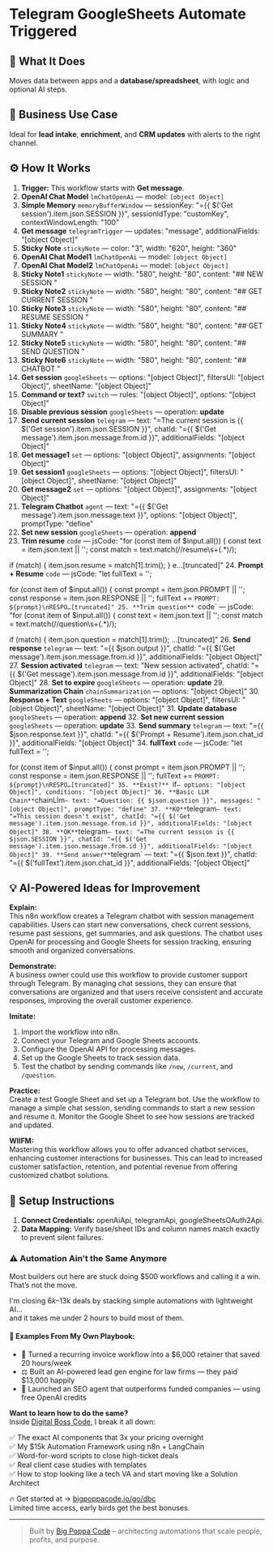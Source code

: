# Telegram GoogleSheets Automate Triggered
## 🚀 What It Does
Moves data between apps and a **database/spreadsheet**, with logic and optional AI steps.

## 💼 Business Use Case
Ideal for **lead intake**, **enrichment**, and **CRM updates** with alerts to the right channel.

## ⚙️ How It Works
1. **Trigger:** This workflow starts with **Get message**.
2. **OpenAI Chat Model** `lmChatOpenAi` — model: `[object Object]`
3. **Simple Memory** `memoryBufferWindow` — sessionKey: "={{ $('Get session').item.json.SESSION }}", sessionIdType: "customKey", contextWindowLength: "100"
4. **Get message** `telegramTrigger` — updates: "message", additionalFields: "[object Object]"
5. **Sticky Note** `stickyNote` — color: "3", width: "620", height: "360"
6. **OpenAI Chat Model1** `lmChatOpenAi` — model: `[object Object]`
7. **OpenAI Chat Model2** `lmChatOpenAi` — model: `[object Object]`
8. **Sticky Note1** `stickyNote` — width: "580", height: "80", content: "## NEW SESSION
"
9. **Sticky Note2** `stickyNote` — width: "580", height: "80", content: "## GET CURRENT SESSION
"
10. **Sticky Note3** `stickyNote` — width: "580", height: "80", content: "## RESUME SESSION
"
11. **Sticky Note4** `stickyNote` — width: "580", height: "80", content: "## GET SUMMARY
"
12. **Sticky Note5** `stickyNote` — width: "580", height: "80", content: "## SEND QUESTION
"
13. **Sticky Note6** `stickyNote` — width: "580", height: "80", content: "## CHATBOT
"
14. **Get session** `googleSheets` — options: "[object Object]", filtersUI: "[object Object]", sheetName: "[object Object]"
15. **Command or text?** `switch` — rules: "[object Object]", options: "[object Object]"
16. **Disable previous session** `googleSheets` — operation: **update**
17. **Send current session** `telegram` — text: "=The current session is {{ $('Get session').item.json.SESSION }}", chatId: "={{ $('Get message').item.json.message.from.id }}", additionalFields: "[object Object]"
18. **Get message1** `set` — options: "[object Object]", assignments: "[object Object]"
19. **Get session1** `googleSheets` — options: "[object Object]", filtersUI: "[object Object]", sheetName: "[object Object]"
20. **Get message2** `set` — options: "[object Object]", assignments: "[object Object]"
21. **Telegram Chatbot** `agent` — text: "={{ $('Get message').item.json.message.text }}", options: "[object Object]", promptType: "define"
22. **Set new session** `googleSheets` — operation: **append**
23. **Trim resume** `code` — jsCode: "for (const item of $input.all()) {
  const text = item.json.text || '';
  const match = text.match(/\/resume\s+(.*)/);

  if (match) {
    item.json.resume = match[1].trim();
  } e…[truncated]"
24. **Prompt + Resume** `code` — jsCode: "let fullText = '';

for (const item of $input.all()) {
  const prompt = item.json.PROMPT || '';
  const response = item.json.RESPONSE || '';
  fullText += `PROMPT: ${prompt}\nRESPO…[truncated]"
25. **Trim question** `code` — jsCode: "for (const item of $input.all()) {
  const text = item.json.text || '';
  const match = text.match(/\/question\s+(.*)/);

  if (match) {
    item.json.question = match[1].trim();
 …[truncated]"
26. **Send response** `telegram` — text: "={{ $json.output }}", chatId: "={{ $('Get message').item.json.message.from.id }}", additionalFields: "[object Object]"
27. **Session activated** `telegram` — text: "New session activated", chatId: "={{ $('Get message').item.json.message.from.id }}", additionalFields: "[object Object]"
28. **Set to expire** `googleSheets` — operation: **update**
29. **Summarization Chain** `chainSummarization` — options: "[object Object]"
30. **Response + Text** `googleSheets` — options: "[object Object]", filtersUI: "[object Object]", sheetName: "[object Object]"
31. **Update database** `googleSheets` — operation: **append**
32. **Set new current session** `googleSheets` — operation: **update**
33. **Send summary** `telegram` — text: "={{ $json.response.text }}", chatId: "={{ $('Prompt + Resume').item.json.chat_id }}", additionalFields: "[object Object]"
34. **fullText** `code` — jsCode: "let fullText = '';

for (const item of $input.all()) {
  const prompt = item.json.PROMPT || '';
  const response = item.json.RESPONSE || '';
  fullText += `PROMPT: ${prompt}\nRESPO…[truncated]"
35. **Exist?** `if` — options: "[object Object]", conditions: "[object Object]"
36. **Basic LLM Chain** `chainLlm` — text: "=Question:
{{ $json.question }}", messages: "[object Object]", promptType: "define"
37. **KO** `telegram` — text: "=This session doesn't exist", chatId: "={{ $('Get message').item.json.message.from.id }}", additionalFields: "[object Object]"
38. **OK** `telegram` — text: "=The current session is {{ $json.SESSION }}", chatId: "={{ $('Get message').item.json.message.from.id }}", additionalFields: "[object Object]"
39. **Send answer** `telegram` — text: "={{ $json.text }}", chatId: "={{ $('fullText').item.json.chat_id }}", additionalFields: "[object Object]"

## 💡 AI-Powered Ideas for Improvement
**Explain:**  
This n8n workflow creates a Telegram chatbot with session management capabilities. Users can start new conversations, check current sessions, resume past sessions, get summaries, and ask questions. The chatbot uses OpenAI for processing and Google Sheets for session tracking, ensuring smooth and organized conversations.

**Demonstrate:**  
A business owner could use this workflow to provide customer support through Telegram. By managing chat sessions, they can ensure that conversations are organized and that users receive consistent and accurate responses, improving the overall customer experience.

**Imitate:**  
1. Import the workflow into n8n.  
2. Connect your Telegram and Google Sheets accounts.  
3. Configure the OpenAI API for processing messages.  
4. Set up the Google Sheets to track session data.  
5. Test the chatbot by sending commands like `/new`, `/current`, and `/question`.

**Practice:**  
Create a test Google Sheet and set up a Telegram bot. Use the workflow to manage a simple chat session, sending commands to start a new session and resume it. Monitor the Google Sheet to see how sessions are tracked and updated.

**WIIFM:**  
Mastering this workflow allows you to offer advanced chatbot services, enhancing customer interactions for businesses. This can lead to increased customer satisfaction, retention, and potential revenue from offering customized chatbot solutions.

## 🔧 Setup Instructions
1. **Connect Credentials:** openAiApi, telegramApi, googleSheetsOAuth2Api.
2. **Data Mapping:** Verify base/sheet IDs and column names match exactly to prevent silent failures.

### ⚠️ Automation Ain’t the Same Anymore

Most builders out here are stuck doing $500 workflows and calling it a win.  
That’s not the move.  

I'm closing $6k–$13k deals by stacking simple automations with lightweight AI...  
and it takes me under 2 hours to build most of them.

#### 🧠 Examples From My Own Playbook:
- 🔁 Turned a recurring invoice workflow into a $6,000 retainer that saved 20 hours/week  
- ⚖️ Built an AI-powered lead gen engine for law firms — they paid $13,000 happily  
- 🚀 Launched an SEO agent that outperforms funded companies — using free OpenAI credits  

**Want to learn how to do the same?**  
Inside [Digital Boss Code](https://bigpoppacode.io/go/dbc), I break it all down:

✅ The exact AI components that 3x your pricing overnight  
✅ My $15k Automation Framework using n8n + LangChain  
✅ Word-for-word scripts to close high-ticket deals  
✅ Real client case studies with templates  
✅ How to stop looking like a tech VA and start moving like a Solution Architect  

🔥 Get started at → [bigpoppacode.io/go/dbc](https://bigpoppacode.io/go/dbc)  
Limited time access, early birds get the best bonuses.

---
> Built by [Big Poppa Code](https://bigpoppacode.io) – architecting automations that scale people, profits, and purpose.
